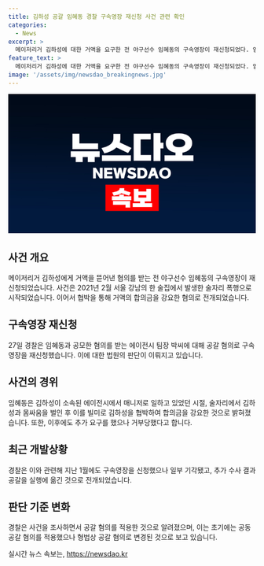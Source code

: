 ```yaml
---
title: 김하성 공갈 임혜동 경찰 구속영장 재신청 사건 관련 확인
categories:
  - News
excerpt: >
  메이저리거 김하성에 대한 거액을 요구한 전 야구선수 임혜동의 구속영장이 재신청되었다. 임씨는 김씨와의 몸싸움을 빌미로 협박해 4억원을 받아낸 혐의를 받으며, 추가 요구를 거부당한 후에도 추가 금품을 요구했다. 경찰은 폭력행위처벌법상 공동공갈 혐의를 적용했다가 추가 수사 결과, 임씨 혼자의 공갈 혐의로 변경했다. 임씨와 공모한 혐의를 받는 에이전시 팀장에 대해서도 구속영장이 신청됐다.
feature_text: >
  메이저리거 김하성에 대한 거액을 요구한 전 야구선수 임혜동의 구속영장이 재신청되었다. 임씨는 김씨와의 몸싸움을 빌미로 협박해 4억원을 받아낸 혐의를 받으며, 추가 요구를 거부당한 후에도 추가 금품을 요구했다. 경찰은 폭력행위처벌법상 공동공갈 혐의를 적용했다가 추가 수사 결과, 임씨 혼자의 공갈 혐의로 변경했다. 임씨와 공모한 혐의를 받는 에이전시 팀장에 대해서도 구속영장이 신청됐다.
image: '/assets/img/newsdao_breakingnews.jpg'
---
```


<p><img src="/assets/img/newsdao_breakingnews.jpg" alt="pcversion 속보" /></p>

<h2 data-ke-size="size26">사건 개요</h2>

<p data-ke-size="size16">메이저리거 김하성에게 거액을 뜯어낸 혐의를 받는 전 야구선수 임혜동의 구속영장이 재신청되었습니다. 사건은 2021년 2월 서울 강남의 한 술집에서 발생한 술자리 폭행으로 시작되었습니다. 이어서 협박을 통해 거액의 합의금을 강요한 혐의로 전개되었습니다.</p>

<h2 data-ke-size="size26">구속영장 재신청</h2>

<p data-ke-size="size16">27일 경찰은 임혜동과 공모한 혐의를 받는 에이전시 팀장 박씨에 대해 공갈 혐의로 구속영장을 재신청했습니다. 이에 대한 법원의 판단이 이뤄지고 있습니다.</p>

<h2 data-ke-size="size26">사건의 경위</h2>

<p data-ke-size="size16">임혜동은 김하성이 소속된 에이전시에서 매니저로 일하고 있었던 시절, 술자리에서 김하성과 몸싸움을 벌인 후 이를 빌미로 김하성을 협박하여 합의금을 강요한 것으로 밝혀졌습니다. 또한, 이후에도 추가 요구를 했으나 거부당했다고 합니다.</p>

<h2 data-ke-size="size26">최근 개발상황</h2>

<p data-ke-size="size16">경찰은 이와 관련해 지난 1월에도 구속영장을 신청했으나 일부 기각됐고, 추가 수사 결과 공갈을 실행에 옮긴 것으로 전개되었습니다.</p>

<h2 data-ke-size="size26">판단 기준 변화</h2>

<p data-ke-size="size16">경찰은 사건을 조사하면서 공갈 혐의를 적용한 것으로 알려졌으며, 이는 초기에는 공동공갈 혐의를 적용했으나 형법상 공갈 혐의로 변경된 것으로 보고 있습니다.</p>
실시간 뉴스 속보는, <a href="https://newsdao.kr" rel="dofollow">https://newsdao.kr</a>


